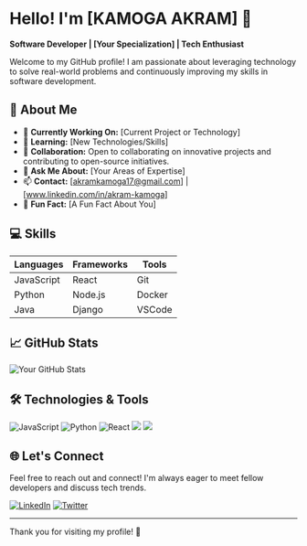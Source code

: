 # Hello! I'm [KAMOGA AKRAM] 👋

**Software Developer | [Your Specialization] | Tech Enthusiast**

Welcome to my GitHub profile! I am passionate about leveraging technology to solve real-world problems and continuously improving my skills in software development.

## 🚀 About Me

- 🔭 **Currently Working On:** [Current Project or Technology]
- 🌱 **Learning:** [New Technologies/Skills]
- 🤝 **Collaboration:** Open to collaborating on innovative projects and contributing to open-source initiatives.
- 💬 **Ask Me About:** [Your Areas of Expertise]
- 📫 **Contact:** [akramkamoga17@gmail.com] | [www.linkedin.com/in/akram-kamoga]
- 🎨 **Fun Fact:** [A Fun Fact About You]

## 💻 Skills

| Languages       | Frameworks      | Tools          |
|----------------|------------------|----------------|
| JavaScript     | React            | Git            |
| Python         | Node.js          | Docker         |
| Java           | Django           | VSCode         |


## 📈 GitHub Stats

![Your GitHub Stats](https://github-readme-stats.vercel.app/api?username=yourusername&show_icons=true&theme=radical)

## 🛠️ Technologies & Tools

![JavaScript](https://img.shields.io/badge/JavaScript-black?style=flat&logo=javascript)
![Python](https://img.shields.io/badge/Python-black?style=flat&logo=python)
![React](https://img.shields.io/badge/React-black?style=flat&logo=react) <img src='https://img.shields.io/badge/HTML5-E34F26?style=for-the-badge&logo=html5&logoColor=white'>  <img src=' https://img.shields.io/badge/Kotlin-B125EA?style=for-the-badge&logo=kotlin&logoColor=white'>

## 🌐 Let's Connect

Feel free to reach out and connect! I'm always eager to meet fellow developers and discuss tech trends.

[![LinkedIn](https://img.shields.io/badge/LinkedIn-blue?style=flat&logo=linkedin)](www.linkedin.com/in/akram-kamoga)
[![Twitter](https://img.shields.io/badge/Twitter-1DA1F2?style=flat&logo=twitter)](your-twitter-url)

---

Thank you for visiting my profile! 🌟
